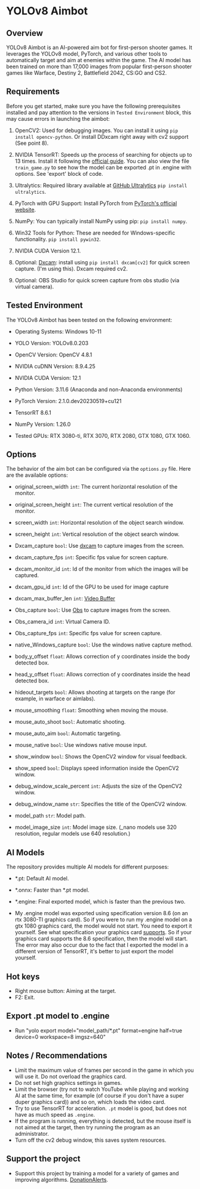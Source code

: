 # YOLOv8 Aimbot

## Overview

YOLOv8 Aimbot is an AI-powered aim bot for first-person shooter games. It leverages the YOLOv8 model, PyTorch, and various other tools to automatically target and aim at enemies within the game. The AI model has been trained on more than 17,000 images from popular first-person shooter games like Warface, Destiny 2, Battlefield 2042, CS:GO and CS2.

## Requirements

Before you get started, make sure you have the following prerequisites installed and pay attention to the versions in `Tested Environment` block, this may cause errors in launching the aimbot:

1. OpenCV2: Used for debugging images. You can install it using `pip install opencv-python`. Or install DDxcam right away with cv2 support (See point 8).

2. NVIDIA TensorRT: Speeds up the process of searching for objects up to 13 times. Install it following the [official guide](https://docs.nvidia.com/deeplearning/tensorrt/install-guide/index.html). You can also view the file `train_game.py` to see how the model can be exported .pt in .engine with options. See 'export' block of code.

3. Ultralytics: Required library available at [GitHub Ultralytics](https://github.com/ultralytics/ultralytics) `pip install ultralytics`.

4. PyTorch with GPU Support: Install PyTorch from [PyTorch's official website](https://pytorch.org/).

5. NumPy: You can typically install NumPy using pip: `pip install numpy`.

6. Win32 Tools for Python: These are needed for Windows-specific functionality. `pip install pywin32`.

7. NVIDIA CUDA Version 12.1.

8. Optional: [Dxcam](https://github.com/ra1nty/DXcam): install using `pip install dxcam[cv2]` for quick screen capture. (I'm using this). Dxcam required cv2.

9. Optional: OBS Studio for quick screen capture from obs studio (via virtual camera).

## Tested Environment

The YOLOv8 Aimbot has been tested on the following environment:

- Operating Systems: Windows 10-11
- YOLO Version: YOLOv8.0.203
- OpenCV Version: OpenCV 4.8.1
- NVIDIA cuDNN Version: 8.9.4.25
- NVIDIA CUDA Version: 12.1
- Python Version: 3.11.6 (Anaconda and non-Anaconda environments)
- PyTorch Version: 2.1.0.dev20230519+cu121
- TensorRT 8.6.1
- NumPy Version: 1.26.0

- Tested GPUs: RTX 3080-ti, RTX 3070, RTX 2080, GTX 1080, GTX 1060.

## Options

The behavior of the aim bot can be configured via the `options.py` file. Here are the available options:
- original_screen_width `int`: The current horizontal resolution of the monitor.
- original_screen_height `int`: The current vertical resolution of the monitor.

- screen_width `int`: Horizontal resolution of the object search window.
- screen_height `int`: Vertical resolution of the object search window.

- Dxcam_capture `bool`: Use [dxcam](https://github.com/ra1nty/DXcam) to capture images from the screen.
- dxcam_capture_fps `int`: Specific fps value for screen capture.
- dxcam_monitor_id `int`: Id of the monitor from which the images will be captured.
- dxcam_gpu_id `int`: Id of the GPU to be used for image capture
- dxcam_max_buffer_len `int`: [Video Buffer](https://github.com/ra1nty/DXcam#video-buffer)

- Obs_capture `bool`: Use [Obs](https://github.com/obsproject/obs-studio) to capture images from the screen.
- Obs_camera_id `int`: Virtual Camera ID.
- Obs_capture_fps `int`: Specific fps value for screen capture.

- native_Windows_capture `bool`: Use the windows native capture method.

- body_y_offset `float`: Allows correction of y coordinates inside the body detected box.
- head_y_offset `float`: Allows correction of y coordinates inside the head detected box.
- hideout_targets `bool`: Allows shooting at targets on the range (for example, in warface or aimlabs).

- mouse_smoothing `float`: Smoothing when moving the mouse.
- mouse_auto_shoot `bool`: Automatic shooting.
- mouse_auto_aim `bool`: Automatic targeting.
- mouse_native `bool`: Use windows native mouse input.

- show_window `bool`: Shows the OpenCV2 window for visual feedback.
- show_speed `bool`: Displays speed information inside the OpenCV2 window.
- debug_window_scale_percent `int`: Adjusts the size of the OpenCV2 window.
- debug_window_name `str`: Specifies the title of the OpenCV2 window.

- model_path `str`: Model path.
- model_image_size `int`: Model image size. (_nano models use 320 resolution, regular models use 640 resolution.)

## AI Models

The repository provides multiple AI models for different purposes:

- *.pt: Default AI model.
- *.onnx: Faster than *.pt model.
- *.engine: Final exported model, which is faster than the previous two.

- My .engine model was exported using specification version 8.6 (on an rtx 3080-TI graphics card). So if you were to run my .engine model on a gtx 1080 graphics card, the model would not start. You need to export it yourself. See what specification your graphics card [supports](https://ru.wikipedia.org/wiki/CUDA). So if your graphics card supports the 8.6 specification, then the model will start. The error may also occur due to the fact that I exported the model in a different version of TensorRT, it's better to just export the model yourself.

## Hot keys

- Right mouse button: Aiming at the target.
- F2: Exit.

## Export .pt model to .engine

- Run "yolo export model="model_path/*.pt" format=engine half=true device=0 workspace=8 imgsz=640"


## Notes / Recommendations

- Limit the maximum value of frames per second in the game in which you will use it. Do not overload the graphics card.
- Do not set high graphics settings in games.
- Limit the browser (try not to watch YouTube while playing and working AI at the same time, for example (of course if you don't have a super duper graphics card)) and so on, which loads the video card.
- Try to use TensorRT for acceleration. `.pt` model is good, but does not have as much speed as `.engine`.
- If the program is running, everything is detected, but the mouse itself is not aimed at the target, then try running the program as an administrator.
- Turn off the cv2 debug window, this saves system resources.

## Support the project

- Support this project by training a model for a variety of games and improving algorithms. [DonationAlerts](https://www.donationalerts.com/r/sunxds).
